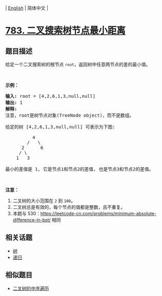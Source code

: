 
| [English](README_EN.md) | 简体中文 |

# [783. 二叉搜索树节点最小距离](https://leetcode-cn.com/problems/minimum-distance-between-bst-nodes/)

## 题目描述

<p>给定一个二叉搜索树的根节点&nbsp;<code>root</code>，返回树中任意两节点的差的最小值。</p>

<p>&nbsp;</p>

<p><strong>示例：</strong></p>

<pre><strong>输入:</strong> root = [4,2,6,1,3,null,null]
<strong>输出:</strong> 1
<strong>解释:</strong>
注意，root是树节点对象(TreeNode object)，而不是数组。

给定的树 [4,2,6,1,3,null,null] 可表示为下图:

          4
        /   \
      2      6
     / \    
    1   3  

最小的差值是 1, 它是节点1和节点2的差值, 也是节点3和节点2的差值。</pre>

<p>&nbsp;</p>

<p><strong>注意：</strong></p>

<ol>
	<li>二叉树的大小范围在 <code>2</code> 到&nbsp;<code>100</code>。</li>
	<li>二叉树总是有效的，每个节点的值都是整数，且不重复。</li>
	<li>本题与 530：<a href="https://leetcode-cn.com/problems/minimum-absolute-difference-in-bst/">https://leetcode-cn.com/problems/minimum-absolute-difference-in-bst/</a> 相同</li>
</ol>


## 相关话题

- [树](https://leetcode-cn.com/tag/tree)
- [递归](https://leetcode-cn.com/tag/recursion)

## 相似题目

- [二叉树的中序遍历](../binary-tree-inorder-traversal/README.md)
